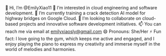 👋 Hi, I’m @EmilyXiao11
👀 I’m interested in cloud engineering and software development.
🌱 I’m currently training a crack detection AI model for highway bridges on Google Cloud.
💞️ I’m looking to collaborate on cloud-based projects and innovative software development initiatives.
📫 You can reach me via email at emilyxiaosly@gmail.com
😄 Pronouns: She/Her
⚡ Fun fact: I love going to the gym, which keeps me active and engaged, and I enjoy playing the piano to express my creativity and immerse myself in the world of melodies and harmonies.
